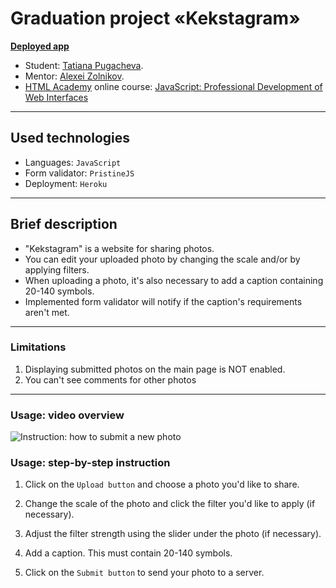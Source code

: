 # Graduation project «Kekstagram»

**[Deployed app](https://kekstagram.herokuapp.com/)**

* Student: [Tatiana Pugacheva](https://up.htmlacademy.ru/javascript/27/user/1892769).
* Mentor: [Alexei Zolnikov](https://htmlacademy.ru/profile/id870391).
* [HTML Academy](https://htmlacademy.ru/) online course: [JavaScript: Professional Development of Web Interfaces](https://htmlacademy.ru/intensive/javascript)

---

## Used technologies

* Languages: `JavaScript`
* Form validator: `PristineJS`
* Deployment: `Heroku`

---
## Brief description

* "Kekstagram" is a website for sharing photos.
* You can edit your uploaded photo by changing the scale and/or by applying filters.
* When uploading a photo, it's also necessary to add a caption containing 20-140 symbols.
* Implemented form validator will notify if the caption's requirements aren't met.

---
### Limitations
1. Displaying submitted photos on the main page is NOT enabled.
2. You can't see comments for other photos

---

### Usage: video overview

![Instruction: how to submit a new photo](gif/video-instruction.gif)

### Usage: step-by-step instruction

1. Click on the `Upload button` and choose a photo you'd like to share.

2. Change the scale of the photo and click the filter you'd like to apply (if necessary).

3. Adjust the filter strength using the slider under the photo (if necessary).

4. Add a caption. This must contain 20-140 symbols.

5. Click on the `Submit button` to send your photo to a server.
